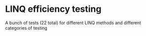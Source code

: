 # LINQ efficiency testing
A bunch of tests (22 total) for different LINQ methods and different categories of testing
